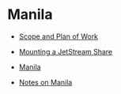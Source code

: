 # Manila


- [Scope and Plan of Work](https://c-mart.sandcats.io/grain/9KT3HNtb72DSFrY5hmQaLF/)

- [Mounting a JetStream Share](https://docs.jetstream-cloud.org/general/manilaVM/)

- [Manila](https://docs.jetstream-cloud.org/general/manila/)


- [Notes on Manila](https://gitlab.com/exosphere/exosphere/-/issues/445#note_1271215487)

